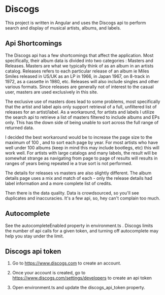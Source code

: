 # Discogs

This project is written in Angular and uses the Discogs api to perform search and display of musical artists, albums, and labels.

## Api Shortcomings

The Discogs api has a few shortcomings that affect the application. Most specifically, their album data is divided into two categories : Masters and Releases. Masters are what we typically think of as an album in an artists catalog. Releases refers to each particular release of an album ie Miles Smiles released in US/UK as an LP in 1966, in Japan 1967, on 8-track in 1972, as a cassette in 1980, etc. Releases will also include singles and other various formats. Since releases are generally not of interest to the casual user, masters are used exclusively in this site. 

The exclusive use of masters does lead to some problems, most specifically that the artist and label apis only support retrieval of a full, unfiltered list of releases for an artist/label. As a workaround, for artists and labels I utilize the search api to retrieve a list of masters filtered to include albums  and EPs only. This has the down side of being unable to sort across the full range of returned data. 

I decided the best workaround would be to increase the page size to the maximum of 100 , and to sort each page by year. For most artists who have well under 100 albums (keep in mind this may include bootlegs, etc) this will work well. For artists with large catalogs and many labels, the result will be somewhat strange as navigating from page to page of results will results in ranges of years being repeated ie a true sort is not performed.

The details for releases vs masters are also slightly different. The album details page uses a mix and match of each - only the release details had label information and a more complete list of credits.

Then there is the data quality. Data is crowdsourced, so you'll see duplicates and inaccuracies. It's a few api, so, hey can't complain too much.

## Autocomplete
See the autocompleteEnabled property in environment.ts . Discogs limits the number of api calls for a given token, and turning off autocomplete may help you stay under the limit.

## Discogs api token

1. Go to <https://www.discogs.com> to create an account. 

2. Once your account is created, go to <https://www.discogs.com/settings/developers> to create an api token

3. Open environment.ts and update the discogs_api_token property.

